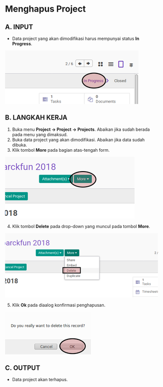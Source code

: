 # Menghapus Project

## A. INPUT

* Data project yang akan dimodifikasi harus mempunyai status **In Progress**.

![](../../img/project/status-in-progress.png)

## B. LANGKAH KERJA

1. Buka menu **Project -> Project -> Projects**. Abaikan jika sudah berada pada menu yang dimaksud.
2. Buka data project yang akan dimodifikasi. Abaikan jika data sudah dibuka.
3. Klik tombol **More** pada bagian atas-tengah form.

![](../../img/project/tombol-more.png)

4. Klik tombol **Delete** pada drop-down yang muncul pada tombol **More**.

![](../../img/project/tombol-hapus-form.png)

5. Klik **Ok** pada diaalog konfirmasi penghapusan.

![](../../img/project/tombol-ok-hapus.png)

## C. OUTPUT

* Data project akan terhapus.
